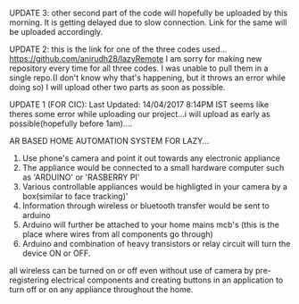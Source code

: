 UPDATE 3: other second part of the code will hopefully be uploaded by this morning. It is getting delayed due to slow connection.
Link for the same will be uploaded accordingly.

UPDATE 2: this is the link for one of the three codes used...
https://github.com/anirudh28/lazyRemote
I am sorry for making new repository every time for all three codes.
I was unable to pull them in a single repo.(I don't know why that's happening, but it throws an error while doing so)
I will upload other two parts as soon as possible.



UPDATE 1 (FOR CIC): Last Updated: 14/04/2017 8:14PM IST
seems like theres some error while uploading our project...i will upload as early as possible(hopefully before 1am)....


AR BASED HOME AUTOMATION SYSTEM FOR LAZY...
1) Use phone's camera and point it out towards any electronic appliance
2) The appliance would be connected to a small hardware computer such as 'ARDUINO' or 'RASBERRY PI'
3) Various controllable appliances would be highligted in your camera by a box(similar to face tracking)'
4) Information through wireless or bluetooth transfer would be sent to arduino
5) Arduino will further be attached to your home mains mcb's (this is the place where wires from all components go through)
6) Arduino and combination of heavy transistors or relay circuit will turn the device ON or OFF.

all wireless can be turned on or off even without use of camera by pre-registering electrical components and creating buttons in an application to turn off or on any appliance throughout the home.
